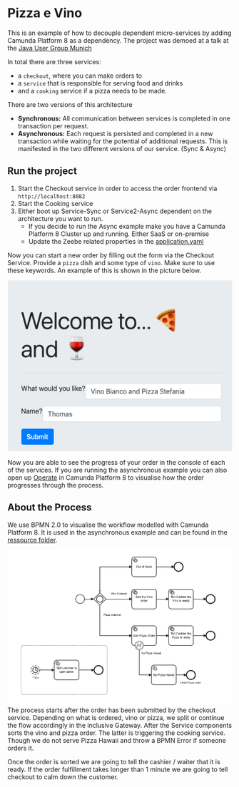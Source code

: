# Pizza e Vino
This is an example of how to decouple dependent micro-services by adding Camunda Platform 8 as a dependency. 
The project was demoed at a talk at the [Java User Group Munich](https://www.meetup.com/de-DE/java-user-group-munchen-jugm/)


In total there are three services:
* a ``checkout``, where you can make orders to 
* a ``service`` that is responsible for serving food and drinks
* and a ``cooking`` service if a pizza needs to be made.

There are two versions of this architecture
 * **Synchronous:** All communication between services is completed in one transaction per request.
 * **Asynchronous:** Each request is persisted and completed in a new transaction while waiting for the potential of additional requests.
This is manifested in the two different versions of our service. (Sync & Async)

## Run the project 
1. Start the Checkout service in order to access the order frontend via ``http://localhost:8082`` 
2. Start the Cooking service
3. Either boot up Service-Sync or Service2-Async dependent on the architecture you want to run. 
    - If you decide to run the Async example make you have a Camunda Platform 8 Cluster up and running. Either SaaS or on-premise 
    - Update the Zeebe related properties in the [application.yaml](./Service2-Async/src/main/resources/application.yaml)

Now you can start a new order by filling out the form via the Checkout Service. Provide a ``pizza`` dish and some type of ``vino``. 
Make sure to use these keywords. An example of this is shown in the picture below. 

![Pizza e Vino Order](./img/pizza-e-vino.png)

Now you are able to see the progress of your order in the console of each of the services. 
If you are running the asynchronous example you can also open up [Operate](https://docs.camunda.io/docs/components/operate/userguide/basic-operate-navigation/) 
in Camunda Platform 8 to visualise how the order progresses through the process.

## About the Process
We use BPMN 2.0 to visualise the workflow modelled with Camunda Platform 8. It is used in the asynchronous example and can be found in the 
[ressource folder](./Service2-Async/src/main/resources/howAreYou.bpmn). 

![BPMN Process](./img/process.png)
The process starts after the order has been submitted by the checkout service. Depending on what is ordered, vino or pizza, we split or continue 
the flow accordingly in the inclusive Gateway. After the Service components sorts the vino and pizza order. The latter is triggering the cooking 
service. Though we do not serve Pizza Hawaii and throw a BPMN Error if someone orders it. 

Once the order is sorted we are going to tell the cashier / waiter that it is ready. If the order fulfillment takes longer than 1 minute we are
going to tell checkout to calm down the customer.
